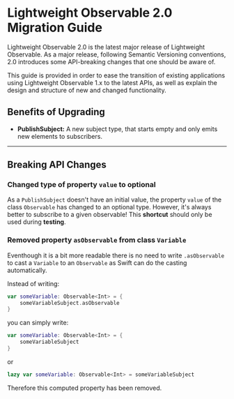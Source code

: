 # Lightweight Observable 2.0 Migration Guide

Lightweight Observable 2.0 is the latest major release of Lightweight Observable. As a major release, following Semantic Versioning conventions, 2.0 introduces some API-breaking changes that one should be aware of.

This guide is provided in order to ease the transition of existing applications using Lightweight Observable 1.x to the latest APIs, as well as explain the design and structure of new and changed functionality.

## Benefits of Upgrading
 - **PublishSubject:** A new subject type, that starts empty and only emits new elements to subscribers.

---

## Breaking API Changes

### Changed type of property `value` to optional
As a `PublishSubject` doesn't have an initial value, the property `value` of the class `Observable` has changed to an optional type. However, it's always better to subscribe to a given observable! This **shortcut** should only be used during **testing**.

### Removed property `asObservable` from class `Variable`
Eventhough it is a bit more readable there is no need to write `.asObservable` to cast a `Variable` to an `Observable` as Swift can do the casting automatically.

Instead of writing:
```swift
var someVariable: Observable<Int> = {
    someVariableSubject.asObservable
}
```
you can simply write:
```swift
var someVariable: Observable<Int> = {
    someVariableSubject
}
```
or
```swift
lazy var someVariable: Observable<Int> = someVariableSubject
```
Therefore this computed property has been removed.
